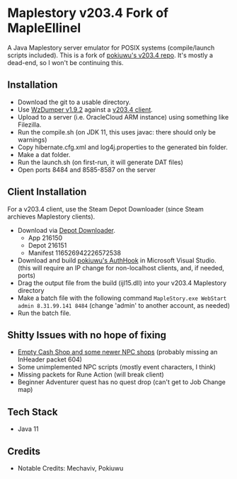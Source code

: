 # Maplestory v203.4 Fork of MapleEllinel

A Java Maplestory server emulator for POSIX systems (compile/launch scripts included).
This is a fork of [pokiuwu's v203.4 repo](https://github.com/pokiuwu/v203.4). It's mostly a dead-end, so I won't be continuing this.

## Installation
- Download the git to a usable directory.
- Use [WzDumper v1.9.2](https://github.com/Xterminatorz/WZ-Dumper/releases/tag/1.9.2) against a [v203.4 client](#client-installation).
- Upload to a server (i.e. OracleCloud ARM instance) using something like Filezilla.
- Run the compile.sh (on JDK 11, this uses javac: there should only be warnings)
- Copy hibernate.cfg.xml and log4j.properties to the generated bin folder.
- Make a dat folder.
- Run the launch.sh (on first-run, it will generate DAT files)
- Open ports 8484 and 8585-8587 on the server

## Client Installation
For a v203.4 client, use the Steam Depot Downloader (since Steam archieves Maplestory clients).
- Download via [Depot Downloader](https://github.com/SteamRE/DepotDownloader).
  - App 216150 
  - Depot 216151 
  - Manifest 116526942226572538
- Download and build [pokiuwu's AuthHook](https://github.com/pokiuwu/AuthHook-v203.4) in Microsoft Visual Studio. (this will require an IP change for non-localhost clients, and, if needed, ports)
- Drag the output file from the build (ijl15.dll) into your v203.4 Maplestory directory
- Make a batch file with the following command `MapleStory.exe WebStart admin 8.31.99.141 8484` (change 'admin' to another account, as needed)
- Run the batch file.

## Shitty Issues with no hope of fixing
- [Empty Cash Shop and some newer NPC shops](https://github.com/pokiuwu/v203.4/issues/7) (probably missing an InHeader packet 604)
- Some unimplemented NPC scripts (mostly event characters, I think)
- Missing packets for Rune Action (will break client)
- Beginner Adventurer quest has no quest drop (can't get to Job Change map)

## Tech Stack
- Java 11

## Credits
- Notable Credits: Mechaviv, Pokiuwu
